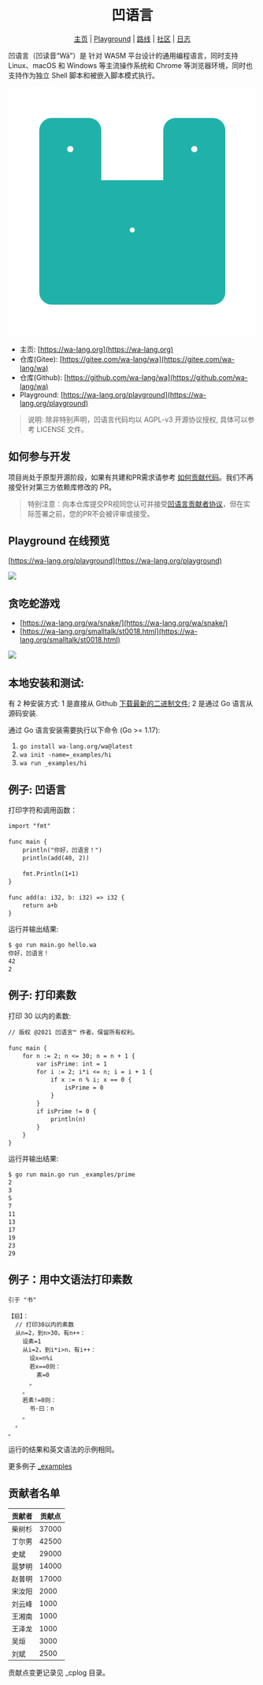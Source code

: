 <div align="center">
<h1>凹语言</h1>

[主页](https://wa-lang.org) | [Playground](https://wa-lang.org/playground) | [路线](https://wa-lang.org/smalltalk/st0001.html) | [社区](https://wa-lang.org/community) | [日志](https://wa-lang.org/guide/changelog.html)

</div>

凹语言（凹读音“Wā”）是 针对 WASM 平台设计的通用编程语言，同时支持 Linux、macOS 和 Windows 等主流操作系统和 Chrome 等浏览器环境，同时也支持作为独立 Shell 脚本和被嵌入脚本模式执行。

![](docs/images/logo/logo-animate1.svg)

- 主页: [https://wa-lang.org](https://wa-lang.org)
- 仓库(Gitee): [https://gitee.com/wa-lang/wa](https://gitee.com/wa-lang/wa)
- 仓库(Github): [https://github.com/wa-lang/wa](https://github.com/wa-lang/wa)
- Playground: [https://wa-lang.org/playground](https://wa-lang.org/playground)

> 说明: 除非特别声明，凹语言代码均以 AGPL-v3 开源协议授权, 具体可以参考 LICENSE 文件。

## 如何参与开发

项目尚处于原型开源阶段，如果有共建和PR需求请参考 [如何贡献代码](https://wa-lang.org/community/contribute.html)。我们不再接受针对第三方依赖库修改的 PR。

> 特别注意：向本仓库提交PR视同您认可并接受[凹语言贡献者协议](https://gitee.com/organizations/wa-lang/cla/wca)，但在实际签署之前，您的PR不会被评审或接受。


## Playground 在线预览

[https://wa-lang.org/playground](https://wa-lang.org/playground)

![](https://wa-lang.org/playground-01.png)

## 贪吃蛇游戏

- [https://wa-lang.org/wa/snake/](https://wa-lang.org/wa/snake/)
- [https://wa-lang.org/smalltalk/st0018.html](https://wa-lang.org/smalltalk/st0018.html)

![](https://wa-lang.org/st0018-03.jpg)

## 本地安装和测试:

有 2 种安装方式: 1 是直接从 Github [下载最新的二进制文件](https://github.com/wa-lang/wa/releases); 2 是通过 Go 语言从源码安装.

通过 Go 语言安装需要执行以下命令 (Go >= 1.17):

1. `go install wa-lang.org/wa@latest`
2. `wa init -name=_examples/hi`
3. `wa run _examples/hi`

## 例子: 凹语言

打印字符和调用函数：

```wa
import "fmt"

func main {
	println("你好，凹语言！")
	println(add(40, 2))

	fmt.Println(1+1)
}

func add(a: i32, b: i32) => i32 {
	return a+b
}
```

运行并输出结果:

```
$ go run main.go hello.wa 
你好，凹语言！
42
2
```

## 例子: 打印素数

打印 30 以内的素数:

```wa
// 版权 @2021 凹语言™ 作者。保留所有权利。

func main {
	for n := 2; n <= 30; n = n + 1 {
		var isPrime: int = 1
		for i := 2; i*i <= n; i = i + 1 {
			if x := n % i; x == 0 {
				isPrime = 0
			}
		}
		if isPrime != 0 {
			println(n)
		}
	}
}
```

运行并输出结果:

```
$ go run main.go run _examples/prime
2
3
5
7
11
13
17
19
23
29
```

## 例子：用中文语法打印素数

```wz
引于 "书"

【启】：
  // 打印30以内的素数
  从n=2，到n>30，有n++：
    设素=1
    从i=2，到i*i>n，有i++：
      设x=n%i
      若x==0则：
        素=0
      。
    。
    若素!=0则：
      书·曰：n
    。
  。
。
```

运行的结果和英文语法的示例相同。

更多例子 [_examples](_examples)

## 贡献者名单

|贡献者|贡献点|
| --- | --- |
|柴树杉| 37000|
|丁尔男| 42500|
|史斌  | 29000|
|扈梦明| 14000|
|赵普明| 17000|
|宋汝阳|  2000|
|刘云峰|  1000|
|王湘南|  1000|
|王泽龙|  1000|
|吴烜  |  3000|
|刘斌  |  2500|

贡献点变更记录见 _cplog 目录。